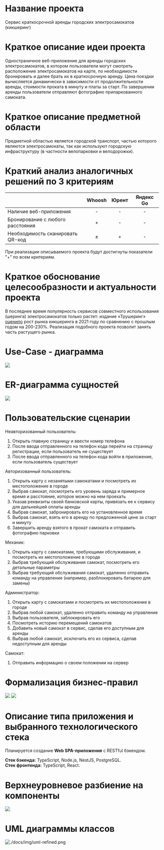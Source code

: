 # Название проекта

Сервис краткосрочной аренды городских электросамокатов (кикшеринг)

# Краткое описание идеи проекта

Одностраничное веб-приложение для аренды городских электросамокатов, в котором пользователи могут смотреть расположение электросамокатов на карте, по необходимости бронировать и далее брать их в краткосрочную аренду. Цена поездки вычисляется динамически в зависимости от продолжительности аренды, стоимости проката в минуту и платы за старт. По завершении аренды пользователи отправляют фотографию припаркованного самоката.

# Краткое описание предметной области

Предметной областью является городской транспорт, частью которого являются электросамокаты, так как используют городскую инфраструктуру (в частности велопарковки и велодорожки).

# Краткий анализ аналогичных решений по 3 критериям

|                                  | Whoosh | Юрент | Яндекс Go |
|----------------------------------|:------:|:-----:|:---------:|
| Наличие веб-приложения           |   -    |   -   |     -     |
| Бронирование с любого расстояния |   +    |   -   |     -     |
| Необходимость сканировать QR-код |   ±    |   +   |     -     |

При реализации описываемого проекта будут достигнуты показатели "+" по всем критериям.

# Краткое обоснование целесообразности и актуальности проекта

В последнее время популярность сервисов совместного использования (шеринга) электросамокатов только растет: издание «Трушеринг» [оценило](https://www.forbes.ru/biznes/443899-analitiki-ocenili-ob-em-rynka-kikseringa-v-rossii) рост рынка кикшеринга в 2021 году по сравнению с прошлым годом на 200-230%. Реализация подобного проекта позволит занять часть растущего рынка.

# Use-Case - диаграмма

![](./docs/img/use-case.svg)

# ER-диаграмма сущностей

![](./docs/img/er.svg)

# Пользовательские сценарии

Неавторизованный пользователь:

1. Открыть главную страницу и ввести номер телефона
1. После ввода отправленного на телефон кода перейти на страницу регистрации, если пользователь не существует
1. После ввода отправленного на телефон кода войти в приложение, если пользователь существует

Авторизованный пользователь:

1. Открыть карту с незанятыми самокатами и посмотреть их местоположение в городе
2. Выбрав самокат, посмотреть его уровень заряда и примерное время и расстояние, которое можно на нем проехать
3. Указав реквизиты своей банковской карты, привязать ее к сервису для дальнейшей оплаты аренды
4. Выбрав самокат, забронировать его на установленное время
5. Выбрав самокат, взять его в аренду по предложенной цене за старт и минуту
6. Завершить аренду взятого в прокат самоката и отправить фотографию парковки

Механик:

1. Открыть карту с самокатами, требующими обслуживания, и посмотреть их местоположение в городе
2. Выбрав требующий обслуживания самокат, посмотреть его детальные параметры
3. Выбрав требующий обслуживания самокат, удаленно отправить команду на управление (например, разблокировать батарею для замены)

Администратор:

1. Открыть карту с самокатами и посмотреть их местоположение в городе
2. Выбрав любой самокат, удаленно отправить команду на управление
3. Выбрав пользователя, заблокировать его
4. Посмотреть историю перемещений самокатов
5. Добавить новый самокат в сервис, сделав его доступным для аренды
6. Выбрав любой самокат, исключить его из сервиса, сделав недоступным для аренды

Самокат:

1. Отправить информацию о своем положении на сервер

# Формализация бизнес-правил

![](./docs/img/bpmn-auth.svg)
![](./docs/img/bpmn-rent.svg)

# Описание типа приложения и выбранного технологического стека

Планируется создание **Web SPA-приложения** с RESTful бэкендом.

**Стек бэкенда:** TypeScript, Node.js, NestJS, PostgreSQL.\
**Стек фронтенда:** TypeScript, React.

# Верхнеуровневое разбиение на компоненты

![](./docs/img/components-refined.svg)

# UML диаграммы классов 

![./docs/img/uml-refined.png](./docs/img/uml-refined.png)
